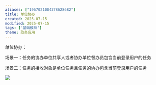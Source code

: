 ```yaml
---
aliases: ["1967021084378628682"]
title: 单位协办
created: 2025-07-15
modified: 2025-07-15
tags: ['基础模块']
theme: 政务应用
---
```


单位协办：

场景一：任务的协办单位共享人或者协办单位督办员包含当前登录用户的任务

场景二：任务的接收对象是单位任务且任务的协办包含当前登录用户的任务

![](https://myhelpdoc.oss-cn-heyuan.aliyuncs.com/mdimages/68c4520efa436dc4002c11922abc3bcb.jpg)